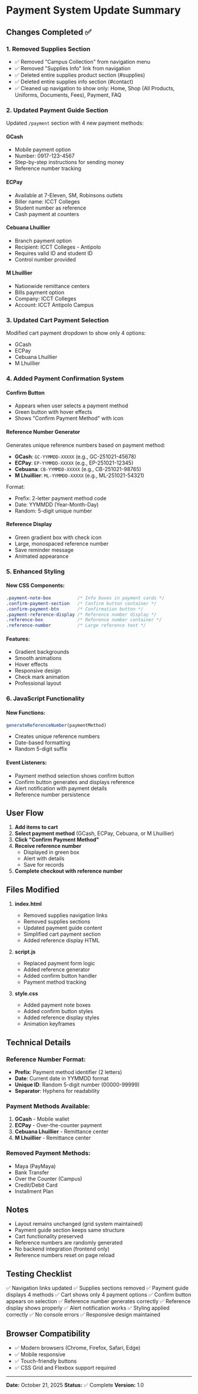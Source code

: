 # Payment System Update Summary

## Changes Completed ✅

### 1. **Removed Supplies Section**
- ✅ Removed "Campus Collection" from navigation menu
- ✅ Removed "Supplies Info" link from navigation
- ✅ Deleted entire supplies product section (#supplies)
- ✅ Deleted entire supplies info section (#contact)
- ✅ Cleaned up navigation to show only: Home, Shop (All Products, Uniforms, Documents, Fees), Payment, FAQ

### 2. **Updated Payment Guide Section**
Updated `/payment` section with 4 new payment methods:

#### **GCash**
- Mobile payment option
- Number: 0917-123-4567
- Step-by-step instructions for sending money
- Reference number tracking

#### **ECPay**
- Available at 7-Eleven, SM, Robinsons outlets
- Biller name: ICCT Colleges
- Student number as reference
- Cash payment at counters

#### **Cebuana Lhuillier**
- Branch payment option
- Recipient: ICCT Colleges - Antipolo
- Requires valid ID and student ID
- Control number provided

#### **M Lhuillier**
- Nationwide remittance centers
- Bills payment option
- Company: ICCT Colleges
- Account: ICCT Antipolo Campus

### 3. **Updated Cart Payment Selection**
Modified cart payment dropdown to show only 4 options:
- GCash
- ECPay
- Cebuana Lhuillier
- M Lhuillier

### 4. **Added Payment Confirmation System**

#### **Confirm Button**
- Appears when user selects a payment method
- Green button with hover effects
- Shows "Confirm Payment Method" with icon

#### **Reference Number Generator**
Generates unique reference numbers based on payment method:
- **GCash**: `GC-YYMMDD-XXXXX` (e.g., GC-251021-45678)
- **ECPay**: `EP-YYMMDD-XXXXX` (e.g., EP-251021-12345)
- **Cebuana**: `CB-YYMMDD-XXXXX` (e.g., CB-251021-98765)
- **M Lhuillier**: `ML-YYMMDD-XXXXX` (e.g., ML-251021-54321)

Format:
- Prefix: 2-letter payment method code
- Date: YYMMDD (Year-Month-Day)
- Random: 5-digit unique number

#### **Reference Display**
- Green gradient box with check icon
- Large, monospaced reference number
- Save reminder message
- Animated appearance

### 5. **Enhanced Styling**

#### New CSS Components:
```css
.payment-note-box          /* Info boxes in payment cards */
.confirm-payment-section   /* Confirm button container */
.confirm-payment-btn       /* Confirmation button */
.payment-reference-display /* Reference number display */
.reference-box             /* Reference number container */
.reference-number          /* Large reference text */
```

#### Features:
- Gradient backgrounds
- Smooth animations
- Hover effects
- Responsive design
- Check mark animation
- Professional layout

### 6. **JavaScript Functionality**

#### New Functions:
```javascript
generateReferenceNumber(paymentMethod)
```
- Creates unique reference numbers
- Date-based formatting
- Random 5-digit suffix

#### Event Listeners:
- Payment method selection shows confirm button
- Confirm button generates and displays reference
- Alert notification with payment details
- Reference number persistence

## User Flow

1. **Add items to cart**
2. **Select payment method** (GCash, ECPay, Cebuana, or M Lhuillier)
3. **Click "Confirm Payment Method"**
4. **Receive reference number**
   - Displayed in green box
   - Alert with details
   - Save for records
5. **Complete checkout with reference number**

## Files Modified

1. **index.html**
   - Removed supplies navigation links
   - Removed supplies sections
   - Updated payment guide content
   - Simplified cart payment section
   - Added reference display HTML

2. **script.js**
   - Replaced payment form logic
   - Added reference generator
   - Added confirm button handler
   - Payment method tracking

3. **style.css**
   - Added payment note boxes
   - Added confirm button styles
   - Added reference display styles
   - Animation keyframes

## Technical Details

### Reference Number Format:
- **Prefix**: Payment method identifier (2 letters)
- **Date**: Current date in YYMMDD format
- **Unique ID**: Random 5-digit number (00000-99999)
- **Separator**: Hyphens for readability

### Payment Methods Available:
1. **GCash** - Mobile wallet
2. **ECPay** - Over-the-counter payment
3. **Cebuana Lhuillier** - Remittance center
4. **M Lhuillier** - Remittance center

### Removed Payment Methods:
- Maya (PayMaya)
- Bank Transfer
- Over the Counter (Campus)
- Credit/Debit Card
- Installment Plan

## Notes

- Layout remains unchanged (grid system maintained)
- Payment guide section keeps same structure
- Cart functionality preserved
- Reference numbers are randomly generated
- No backend integration (frontend only)
- Reference numbers reset on page reload

## Testing Checklist

✅ Navigation links updated
✅ Supplies sections removed
✅ Payment guide displays 4 methods
✅ Cart shows only 4 payment options
✅ Confirm button appears on selection
✅ Reference number generates correctly
✅ Reference display shows properly
✅ Alert notification works
✅ Styling applied correctly
✅ No console errors
✅ Responsive design maintained

## Browser Compatibility

- ✅ Modern browsers (Chrome, Firefox, Safari, Edge)
- ✅ Mobile responsive
- ✅ Touch-friendly buttons
- ✅ CSS Grid and Flexbox support required

---

**Date:** October 21, 2025
**Status:** ✅ Complete
**Version:** 1.0

